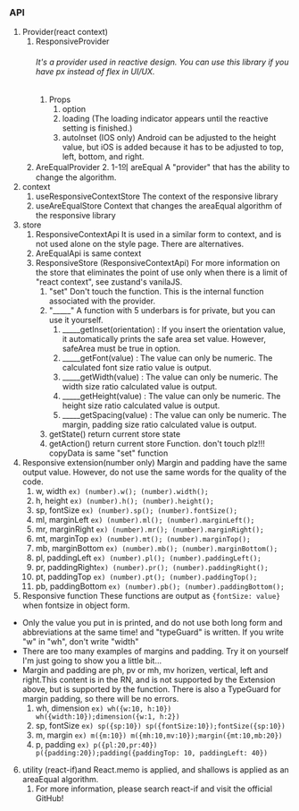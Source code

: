 ### API
1. Provider(react context)
   1. ResponsiveProvider
        ###### It's a provider used in reactive design. You can use this library if you have px instead of flex in UI/UX.
      1. Props
         1. option
         2. loading (The loading indicator appears until the reactive setting is finished.)
         3. autoInset (IOS only) Android can be adjusted to the height value, but iOS is added because it has to be adjusted to top, left, bottom, and right.
   2. AreEqualProvider
      2. 1-1의 areEqual A "provider" that has the ability to change the algorithm.
2. context
   1.  useResponsiveContextStore The context of the responsive library
   2.  useAreEqualStore Context that changes the areaEqual algorithm of the responsive library
3. store
   1. ResponsiveContextApi It is used in a similar form to context, and is not used alone on the style page. There are alternatives.
   2. AreEqualApi is same context
   3. ResponsiveStore (ResponsiveContextApi) For more information on the store that eliminates the point of use only when there is a limit of "react context", see zustand's vanilaJS.
      1. "set" Don't touch the function. This is the internal function associated with the provider.
      2. "_____" A function with 5 underbars is for private, but you can use it yourself.
         1. _____getInset(orientation) : If you insert the orientation value, it automatically prints the safe area set value. However, safeArea must be true in option.
         2. _____getFont(value) : The value can only be numeric. The calculated font size ratio value is output.
         3. _____getWidth(value) : The value can only be numeric. The width size ratio calculated value is output.
         4. _____getHeight(value) : The value can only be numeric. The height size ratio calculated value is output.
         5. _____getSpacing(value) : The value can only be numeric. The margin, padding size ratio calculated value is output.
      3. getState() return current store state
      4. getAction() return current store Function. don't touch plz!!! copyData is same "set" function
4. Responsive extension(number only) Margin and padding have the same output value. However, do not use the same words for the quality of the code.
   1. w, width  ```ex) (number).w(); (number).width(); ```
   2. h, height ```ex) (number).h(); (number).height(); ```
   3. sp, fontSize ```ex) (number).sp(); (number).fontSize(); ```
   4. ml, marginLeft ```ex) (number).ml(); (number).marginLeft(); ```
   5. mr, marginRight  ```ex) (number).mr(); (number).marginRight(); ```
   6. mt, marginTop ```ex) (number).mt(); (number).marginTop(); ```
   7. mb, marginBottom ```ex) (number).mb(); (number).marginBottom(); ```
   8. pl, paddingLeft ```ex) (number).pl(); (number).paddingLeft(); ```
   9. pr, paddingRight```ex) (number).pr(); (number).paddingRight(); ```
   10. pt, paddingTop ```ex) (number).pt(); (number).paddingTop(); ```
   11. pb, paddingBottom ```ex) (number).pb(); (number).paddingBottom(); ```
5. Responsive function  These functions are output as ```{fontSize: value}``` when fontsize in object form.
- Only the value you put in is printed, and do not use both long form and abbreviations at the same time! and "typeGuard" is written. If you write "w" in "wh", don't write "width"
- There are too many examples of margins and padding. Try it on yourself I'm just going to show you a little bit...
- Margin and padding are ph, pv or mh, mv horizen, vertical, left and right.This content is in the RN, and is not supported by the Extension above, but is supported by the function. There is also a TypeGuard for margin padding, so there will be no errors.
   1. wh, dimension  ```ex) wh({w:10, h:10}) wh({width:10});dimension({w:1, h:2}) ```
   2. sp, fontSize ```ex) sp({sp:10}) sp({fontSize:10});fontSize({sp:10}) ```
   3. m, margin ```ex) m({m:10}) m({mh:10,mv:10});margin({mt:10,mb:20}) ```
   4. p, padding ```ex) p({pl:20,pr:40}) p({padding:20});padding({paddingTop: 10, paddingLeft: 40}) ```
6. utility (react-if)and React.memo is applied, and shallows is applied as an areaEqual algorithm.
   1. For more information, please search react-if and visit the official GitHub!
